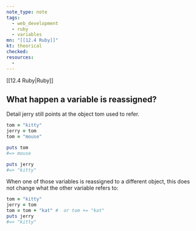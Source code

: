 ```yaml
---
note_type: note
tags:
  - web_development
  - ruby
  - variables
mn: "[[12.4 Ruby]]"
kt: theorical
checked: 
resources:
  -
---
```

[[12.4 Ruby|Ruby]]

## What happen a variable is reassigned?
Detail jerry still points at the object tom used to refer.

```ruby
tom = "kitty"
jerry = tom
tom = "mouse"

puts tom   
#=> mouse

puts jerry   
#=> "kitty"
```

When one of those variables is reassigned to a different object, this does not change what the other variable refers to:

```ruby
tom = "kitty"
jerry = tom
tom = tom + "kat" #  or tom += "kat"
puts jerry   
#=> "kitty"
```